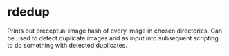 # rdedup

Prints out preceptual image hash of every image in chosen directories. Can be used to detect duplicate images and as input into subsequent scripting to do something with detected duplicates.
